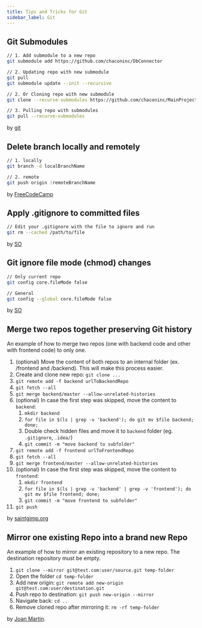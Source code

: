 ```yaml
---
title: Tips and Tricks for Git
sidebar_label: Git
---
```


## Git Submodules

```bash
// 1. Add submodule to a new repo
git submodule add https://github.com/chaconinc/DbConnector

// 2. Updating repo with new submodule
git pull
git submodule update --init --recursive

// 2. Or Cloning repo with new submodule
git clone --recurse-submodules https://github.com/chaconinc/MainProject

// 3. Pulling repo with submodules
git pull --recurse-submodules
```

by [git](https://git-scm.com/book/en/v2/Git-Tools-Submodules)

## Delete branch locally and remotely

```bash
// 1. locally
git branch -d localBranchName

// 2. remote
git push origin :remoteBranchName
```

by [FreeCodeCamp](https://forum.freecodecamp.org/t/how-to-delete-a-git-branch-both-locally-and-remotely/13211)

## Apply .gitignore to committed files

```bash
// Edit your .gitignore with the file to ignore and run
git rm --cached /path/to/file
```

by [SO](https://stackoverflow.com/questions/7527982/applying-gitignore-to-committed-files)

## Git ignore file mode (chmod) changes

```bash
// Only current repo
git config core.fileMode false

// General
git config --global core.fileMode false
```

by [SO](https://stackoverflow.com/questions/1580596/how-do-i-make-git-ignore-file-mode-chmod-changes)

## Merge two repos together preserving Git history

An example of how to merge two repos (one with backend code and other with frontend code) to only one.

1. (optional) Move the content of both repos to an internal folder (ex. /frontend and /backend). This will make this process easier.
1. Create and clone new repo: `git clone ...`
1. `git remote add -f backend urlToBackendRepo`
1. `git fetch --all`
1. `git merge backend/master --allow-unrelated-histories`
1. (optional) In case the first step was skipped, move the content to `backend`:
    1. `mkdir backend`
    1. `for file in $(ls | grep -v 'backend'); do git mv $file backend; done;`
    1. Double check hidden files and move it to `backend` folder (eg. `.gitignore`, `.idea/`)
    1. `git commit -m "move backend to subfolder"`
1. `git remote add -f frontend urlToFrontendRepo`
1. `git fetch --all`
1. `git merge frontend/master --allow-unrelated-histories`
1. (optional) In case the first step was skipped, move the content to `frontend`:
    1. `mkdir frontend`
    1. `for file in $(ls | grep -v 'backend' | grep -v 'frontend'); do git mv $file frontend; done;`
    1. `git commit -m "move frontend to subfolder"`
1. `git push`

by [saintgimp.org](https://saintgimp.org/2013/01/22/merging-two-git-repositories-into-one-repository-without-losing-file-history/)

## Mirror one existing Repo into a brand new Repo

An example of how to mirror an existing repository to a new repo. The destination repository must be empty.

1. `git clone --mirror git@test.com:user/source.git temp-folder`
2. Open the folder `cd temp-folder`
3. Add new origin: `git remote add new-origin git@test.com:user/destination.git`
4. Push repo to destination: `git push new-origin --mirror`
5. Navigate back: `cd ..`
6. Remove cloned repo after mirroring it: `rm -rf temp-folder`

by [Joan Martin](https://gist.github.com/vilanovi/4eb733a4e121ad681367381c7e194229).
